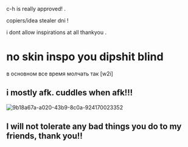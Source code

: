 c-h is really approved! .

copiers/idea stealer dni !

i dont allow inspirations at all thankyou .
# no skin inspo you dipshit blind

в основном все время молчать так [w2i]

i mostly afk. cuddles when afk!!!
-
  
![9b18a67a-a020-43b9-8c0a-924170023352](https://github.com/user-attachments/assets/5fdc0824-3826-43ea-bcfa-1d4f5ac63278)


I will not tolerate any bad things you do to my friends, thank you!!
---
